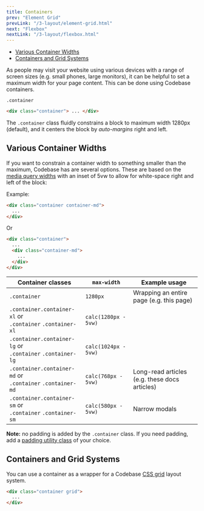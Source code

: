 ```yaml
---
title: Containers
prev: "Element Grid"
prevLink: "/3-layout/element-grid.html"
next: "Flexbox"
nextLink: "/3-layout/flexbox.html"
---
```


<div class="on-page-toc b-thin rounded mb-3e py-1e">
  <ul class="menu small">
    <li class="menu-item"><a href="#various-container-widths">Various Container Widths</a></li>
    <li class="menu-item"><a href="#containers-and-grid-systems">Containers and Grid Systems</a></li>
  </ul>
</div>

<p class="h4 thin">As people may visit your website using various devices with a range of screen sizes (e.g. small phones, large monitors), it can be helpful to set a maximum width for your page content. This can be done using Codebase containers.</p>

`.container`

```HTML
<div class="container"> ... </div>
```

The `.container` class fluidly constrains a block to maximum width 1280px (default), and it centers the block by _auto-margins_ right and left.

## Various Container Widths

If you want to constrain a container width to something smaller than the maximum, Codebase has are several options. These are based on the [media query widths](../media-query-breakpoint-widths) with an inset of 5vw to allow for white-space right and left of the block:

Example:

```HTML
<div class="container container-md">
  ...
</div>
```

Or

```HTML
<div class="container">
  ...
  <div class="container-md">
    ...
  </div>
</div>
```

<table class="table">
  <thead>
    <tr>
      <th>Container classes</th>
      <th><code>max-width</code></th>
      <th>Example usage</th>
    </tr>
  </thead>
  <tbody>
    <tr>
      <td><code>.container</code></td>
      <td><code>1280px</code></td>
      <td>Wrapping an entire page (e.g. this page)</td>
    </tr>
    <tr>
      <td class="nowrap">
        <code>.container.container-xl</code> or<br>
        <code>.container</code> <code>.container-xl</code>
      </td>
      <td class="nowrap"><code>calc(1280px - 5vw)</code></td>
      <td></td>
    </tr>
    <tr>
      <td class="nowrap">
        <code>.container.container-lg</code> or<br>
        <code>.container</code> <code>.container-lg</code>
      </td>
      <td><code>calc(1024px - 5vw)</code></td>
      <td></td>
    </tr>
    <tr>
      <td class="nowrap">
        <code>.container.container-md</code> or<br>
        <code>.container</code> <code>.container-md</code>
      </td>
      <td><code>calc(768px - 5vw)</code></td>
      <td>Long-read articles (e.g. these docs articles)</td>
    </tr>
    <tr>
      <td class="nowrap">
        <code>.container.container-sm</code> or<br>
        <code>.container</code> <code>.container-sm</code>
      </td>
      <td><code>calc(580px - 5vw)</code></td>
      <td>Narrow modals</td>
    </tr>
  </tbody>
</table>

<div class="mb-3e p-2e bg-theme-2"><b>Note:</b> no padding is added by the <code>.container</code> class. If you need padding, add a <a href="4-utilities/spacing.html">padding utility class</a> of your choice.</div>

## Containers and Grid Systems

You can use a container as a wrapper for a Codebase [CSS grid](../3-layout/grid.html) layout system.

```HTML
<div class="container grid">
  ...
</div>
```
